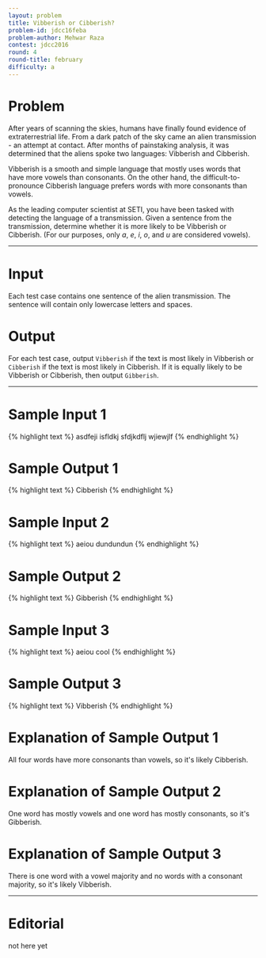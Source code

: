 ```yaml
---
layout: problem
title: Vibberish or Cibberish?
problem-id: jdcc16feba
problem-author: Mehwar Raza
contest: jdcc2016
round: 4
round-title: february
difficulty: a
---
```


# Problem
After years of scanning the skies, humans have finally found evidence of extraterrestrial life. From a dark patch of the sky came an alien transmission - an attempt at contact. After months of painstaking analysis, it was determined that the aliens spoke two languages: Vibberish and Cibberish.

Vibberish is a smooth and simple language that mostly uses words that have more vowels than consonants. On the other hand, the difficult-to-pronounce Cibberish language prefers words with more consonants than vowels.

As the leading computer scientist at SETI, you have been tasked with detecting the language of a transmission. Given a sentence from the transmission, determine whether it is more likely to be Vibberish or Cibberish. (For our purposes, only _a_, _e_, _i_, _o_, and _u_ are considered vowels).

---

# Input
Each test case contains one sentence of the alien transmission. The sentence will contain only lowercase letters and spaces.

# Output
For each test case, output `Vibberish` if the text is most likely in Vibberish or `Cibberish` if the text is most likely in Cibberish. If it is equally likely to be Vibberish or Cibberish, then output `Gibberish`.

---

# Sample Input 1
{% highlight text %}
asdfeji isfldkj sfdjkdflj wjiewjlf
{% endhighlight %}

# Sample Output 1
{% highlight text %}
Cibberish
{% endhighlight %}

# Sample Input 2
{% highlight text %}
aeiou dundundun
{% endhighlight %}

# Sample Output 2
{% highlight text %}
Gibberish
{% endhighlight %}

# Sample Input 3
{% highlight text %}
aeiou cool
{% endhighlight %}

# Sample Output 3
{% highlight text %}
Vibberish
{% endhighlight %}

# Explanation of Sample Output 1
All four words have more consonants than vowels, so it's likely Cibberish.

# Explanation of Sample Output 2
One word has mostly vowels and one word has mostly consonants, so it's Gibberish.

# Explanation of Sample Output 3
There is one word with a vowel majority and no words with a consonant majority, so it's likely Vibberish.

---

# Editorial
not here yet